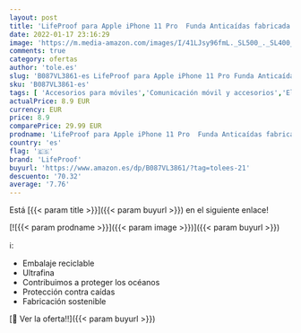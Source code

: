 ```yaml
---
layout: post
title: 'LifeProof para Apple iPhone 11 Pro  Funda Anticaídas fabricada de Plástico Reciclado procedente del Océano  Wake Series  Azul'
date: 2022-01-17 23:16:29
image: 'https://m.media-amazon.com/images/I/41LJsy96fmL._SL500_._SL400_.jpg'
comments: true
category: ofertas
author: 'tole.es'
slug: 'B087VL3861-es LifeProof para Apple iPhone 11 Pro Funda Anticaídas...'
sku: 'B087VL3861-es'
tags: [ 'Accesorios para móviles','Comunicación móvil y accesorios','Electrónica','Fundas y carcasas para teléfonos móviles','apple','iphone','lifeproof', ]
actualPrice: 8.9 EUR
currency: EUR
price: 8.9
comparePrice: 29.99 EUR
prodname: 'LifeProof para Apple iPhone 11 Pro  Funda Anticaídas fabricada de Plástico Reciclado procedente del Océano  Wake Series  Azul'
country: 'es'
flag: '🇪🇸'
brand: 'LifeProof'
buyurl: 'https://www.amazon.es/dp/B087VL3861/?tag=tolees-21'
descuento: '70.32'
average: '7.76'
---
```


Está [{{< param title >}}]({{< param buyurl >}}) en el siguiente enlace!

[![{{< param prodname >}}]({{< param image >}})]({{< param buyurl >}})

ℹ️:

- Embalaje reciclable
- Ultrafina
- Contribuimos a proteger los océanos
- Protección contra caídas
- Fabricación sostenible

[🛒 Ver la oferta!!]({{< param buyurl >}})

